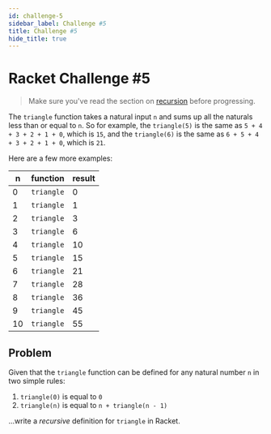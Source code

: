 ```yaml
---
id: challenge-5
sidebar_label: Challenge #5
title: Challenge #5
hide_title: true
---
```


# Racket Challenge #5

> Make sure you've read the section on [recursion](recursion.md) before progressing.

The `triangle` function takes a natural input `n` and sums up all the naturals
less than or equal to `n`. So for example, the `triangle(5)` is the same as
`5 + 4 + 3 + 2 + 1 + 0`, which is `15`, and the `triangle(6)` is the same as
`6 + 5 + 4 + 3 + 2 + 1 + 0`, which is `21`.

Here are a few more examples:

n     | function   | result
----- | ---------- | ------
0     | `triangle` | 0
1     | `triangle` | 1
2     | `triangle` | 3
3     | `triangle` | 6
4     | `triangle` | 10
5     | `triangle` | 15
6     | `triangle` | 21
7     | `triangle` | 28
8     | `triangle` | 36
9     | `triangle` | 45
10    | `triangle` | 55

## Problem

Given that the `triangle` function can be defined for any natural number `n` in 
two simple rules:

1. `triangle(0)` is equal to `0`
2. `triangle(n)` is equal to `n + triangle(n - 1)`

...write a _recursive_ definition for `triangle` in Racket.
